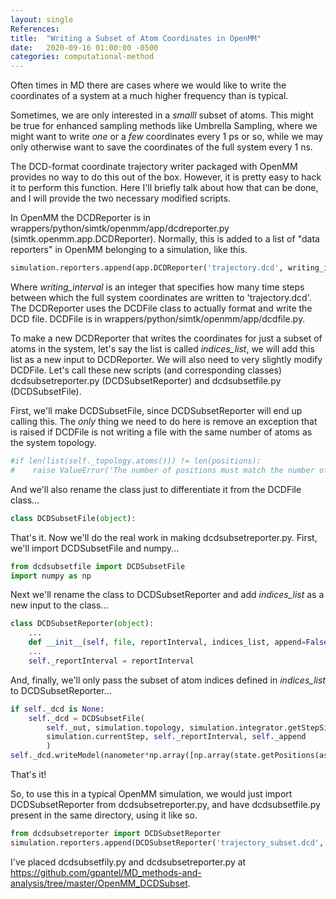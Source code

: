 ```yaml
---
layout: single
References:
title:  "Writing a Subset of Atom Coordinates in OpenMM"
date:   2020-09-16 01:00:00 -0500
categories: computational-method
---
```


Often times in MD there are cases where we would like to write the coordinates of a system at a much higher frequency than is typical.



Sometimes, we are only interested in a *smalll* subset of atoms. This might be true for enhanced sampling methods like Umbrella Sampling, where we might want to write *one* or a *few* coordinates every 1 ps or so, while we may only otherwise want to save the coordinates of the full system every 1 ns.

The DCD-format coordinate trajectory writer packaged with OpenMM provides no way to do this out of the box. However, it is pretty easy to hack it to perform this function. Here I'll briefly talk about how that can be done, and I will provide the two necessary modified scripts.

In OpenMM the DCDReporter is in wrappers/python/simtk/openmm/app/dcdreporter.py (simtk.openmm.app.DCDReporter). Normally, this is added to a list of "data reporters" in OpenMM belonging to a simulation, like this.

```python
simulation.reporters.append(app.DCDReporter('trajectory.dcd', writing_interval))
```

Where *writing_interval* is an integer that specifies how many time steps between which the full system coordinates are written to 'trajectory.dcd'. The DCDReporter uses the DCDFile class to actually format and write the DCD file. DCDFile is in wrappers/python/simtk/openmm/app/dcdfile.py.



To make a new DCDReporter that writes the coordinates for just a subset of atoms in the system, let's say the list is called *indices_list*, we will add this list as a new input to DCDReporter. We will also need to very slightly modify DCDFile. Let's call these new scripts (and corresponding classes) dcdsubsetreporter.py (DCDSubsetReporter) and dcdsubsetfile.py (DCDSubsetFile).

First, we'll make DCDSubsetFile, since DCDSubsetReporter will end up calling this. The *only* thing we need to do here is remove an exception that is raised if DCDFile is not writing a file with the same number of atoms as the system topology.

```python
#if len(list(self._topology.atoms())) != len(positions):
#    raise ValueError('The number of positions must match the number of atoms')
```

And we'll also rename the class just to differentiate it from the DCDFile class...

```python
class DCDSubsetFile(object):
```



That's it. Now we'll do the real work in making dcdsubsetreporter.py. First, we'll import DCDSubsetFile and numpy...

```python
from dcdsubsetfile import DCDSubsetFile
import numpy as np
```

Next we'll rename the class to DCDSubsetReporter and add *indices_list* as a new input to the class...

```python
class DCDSubsetReporter(object):
    ...
    def __init__(self, file, reportInterval, indices_list, append=False, enforcePeriodicBox=None):
    ...
    self._reportInterval = reportInterval
```

And, finally, we'll only pass the subset of atom indices defined in *indices_list* to DCDSubsetReporter...

```python
if self._dcd is None:
    self._dcd = DCDSubsetFile(
        self._out, simulation.topology, simulation.integrator.getStepSize(),
        simulation.currentStep, self._reportInterval, self._append
        )
self._dcd.writeModel(nanometer*np.array([np.array(state.getPositions(asNumpy=True)[x]) for x in self._indices_list]), periodicBoxVectors=state.getPeriodicBoxVectors())
```

That's it!



So, to use this in a typical OpenMM simulation, we would just import DCDSubsetReporter from dcdsubsetreporter.py, and have dcdsubsetfile.py present in the same directory, using it like so.

```python
from dcdsubsetreporter import DCDSubsetReporter
simulation.reporters.append(DCDSubsetReporter('trajectory_subset.dcd', subset_writing_interval, indices_list))
```



I've placed dcdsubsetfily.py and dcdsubsetreporter.py at https://github.com/gpantel/MD_methods-and-analysis/tree/master/OpenMM_DCDSubset.